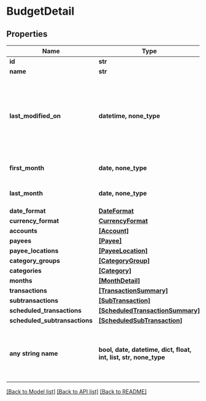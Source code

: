# BudgetDetail


## Properties
Name | Type | Description | Notes
------------ | ------------- | ------------- | -------------
**id** | **str** |  | 
**name** | **str** |  | 
**last_modified_on** | **datetime, none_type** | The last time any changes were made to the budget from either a web or mobile client | [optional] 
**first_month** | **date, none_type** | The earliest budget month | [optional] 
**last_month** | **date, none_type** | The latest budget month | [optional] 
**date_format** | [**DateFormat**](DateFormat.md) |  | [optional] 
**currency_format** | [**CurrencyFormat**](CurrencyFormat.md) |  | [optional] 
**accounts** | [**[Account]**](Account.md) |  | [optional] 
**payees** | [**[Payee]**](Payee.md) |  | [optional] 
**payee_locations** | [**[PayeeLocation]**](PayeeLocation.md) |  | [optional] 
**category_groups** | [**[CategoryGroup]**](CategoryGroup.md) |  | [optional] 
**categories** | [**[Category]**](Category.md) |  | [optional] 
**months** | [**[MonthDetail]**](MonthDetail.md) |  | [optional] 
**transactions** | [**[TransactionSummary]**](TransactionSummary.md) |  | [optional] 
**subtransactions** | [**[SubTransaction]**](SubTransaction.md) |  | [optional] 
**scheduled_transactions** | [**[ScheduledTransactionSummary]**](ScheduledTransactionSummary.md) |  | [optional] 
**scheduled_subtransactions** | [**[ScheduledSubTransaction]**](ScheduledSubTransaction.md) |  | [optional] 
**any string name** | **bool, date, datetime, dict, float, int, list, str, none_type** | any string name can be used but the value must be the correct type | [optional]

[[Back to Model list]](../README.md#documentation-for-models) [[Back to API list]](../README.md#documentation-for-api-endpoints) [[Back to README]](../README.md)


